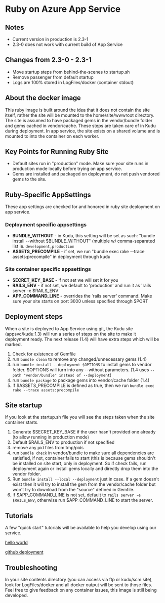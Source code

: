 # Ruby on Azure App Service 
  
## Notes
- Current version in production is 2.3-1
- 2.3-0 does not work with current build of App Service

## Changes from 2.3-0 - 2.3-1 
- Move startup steps from behind-the-scenes to startup.sh 
- Remove passenger from default startup
- Logs are 100% stored in LogFiles/docker (container stdout)

## About the docker image
This ruby image is built around the idea that it does not contain the site itself, rather the site will be mounted to the home/site/wwwroot directory. The site is assumed to have packaged gems in the vendor/bundle folder and gems cached in vendor/cache. These steps are taken care of in Kudu during deployment. In app service, the site exists on a shared volume and is mounted to into the container on each worker. 

## Key Points for Running Ruby Site
- Default sites run in "production" mode. Make sure your site runs in production mode locally before trying on app service. 
- Gems are installed and packaged on deployment, do not push vendored gems to the site. 

## Ruby-Specific AppSettings
These app settings are checked for and honored in ruby site deployment on app service. 
### Deployment specific appsettings
- **BUNDLE_WITHOUT** - in Kudu, this setting will be set as such: "bundle install --without $BUNDLE_WITHOUT" (multiple w/ comma-separated list ie. `development,production`
- **ASSETS_PRECOMPILE** - if set, we run "bundle exec rake --trace assets:precompile" in deployment through kudu
### Site container specific appsettings
- **SECRET_KEY_BASE** - if not set we will set it for you
- **RAILS_ENV** - if not set, we default to 'production' and run it as 'rails server -e $RAILS_ENV'
- **APP_COMMAND_LINE** - overrides the 'rails server' command. Make sure your site starts on port 3000 unless specified through $PORT

## Deployment steps 
When a site is deployed to App Service using git, the Kudu site (appsvc/kudu:1.3) will run a series of steps on the site to make it deployment ready. The next release (1.4) will have extra steps which will be marked.  
1. Check for existence of Gemfile
2. run `bundle clean` to remove any changed/unnecessary gems (1.4)
3. run `bundle install --deployment $OPTIONS` to install gems to vendor folder. $OPTIONS will turn into any --without parameters. (1.4 uses `--path "vendor/bundle" instead of --deployment`)
4. run `bundle package` to package gems into vendor/cache folder (1.4) 
5. If $ASSETS_PRECOMPILE is defined as true, then we run `bundle exec rake --trace assets:precompile`

## Site startup 
If you look at the startup.sh file you will see the steps taken when the site container starts. 
1. Generate $SECRET_KEY_BASE if the user hasn't provided one already (to allow running in production mode) 
2. Default $RAILS_ENV to production if not specified
3. remove any pid files from tmp/pids
4. run `bundle check` in vendor/bundle to make sure all dependencies are satisfied, if not, container fails to start (this is because gems shouldn't be installed on site start, only in deployment. So if check fails, run deployment again or install gems locally and directly drop them into the vendor folder.
5. Run `bundle install --local --deployment` just in case. If a gem doesn't exist then it will try to install the gem from the vendor/cache folder but won't try to download from the "source" defined in Gemfile. 
6. If $APP_COMMAND_LINE is not set, default to `rails server -e $RAILS_ENV`, otherwise run $APP_COMMAND_LINE to start the server. 

## Tutorials
A few "quick start" tutorials will be available to help you develop using our service.

[hello world](tutorials/hello-world/README.md)

[github deployment](tutorials/github-deploy/README.md)

## Troubleshooting
In your site contents directory (you can access via ftp or kudu/scm site), look for LogFiles/docker and all docker output will be sent to those files. Feel free to give feedback on any container issues, this image is still being developed. 
